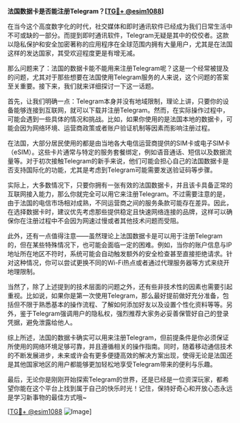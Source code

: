 **法国数据卡是否能注册Telegram？[[TG💪+ @esim1088](https://t.me/s/esim1088)]**

在当今这个高度数字化的时代，社交媒体和即时通讯软件已经成为我们日常生活中不可或缺的一部分。而提到即时通讯软件，Telegram无疑是其中的佼佼者。这款以隐私保护和安全加密著称的应用程序在全球范围内拥有大量用户，尤其是在法国这样的发达国家，其受欢迎程度更是有增无减。

那么问题来了：法国的数据卡能不能用来注册Telegram呢？这是一个经常被提及的问题，尤其对于那些想要在法国使用Telegram服务的人来说，这个问题的答案至关重要。接下来，我们就来详细探讨一下这一话题。

首先，让我们明确一点：Telegram本身并没有地域限制，理论上讲，只要你的设备能够连接到互联网，就可以下载并注册Telegram。然而，在实际操作过程中，可能会遇到一些具体的情况和挑战。比如，如果你使用的是法国本地的数据卡，可能会因为网络环境、运营商政策或者账户验证机制等因素而影响注册过程。

在法国，大部分居民使用的都是由当地各大电信运营商提供的SIM卡或电子SIM卡（eSIM）。这些卡片通常与特定的服务套餐绑定，例如语音通话、短信以及数据流量等。对于初次接触Telegram的新手来说，他们可能会担心自己的法国数据卡是否支持国际化的功能，尤其是考虑到Telegram可能需要发送验证码等步骤。

实际上，大多数情况下，只要你拥有一张有效的法国数据卡，并且该卡具备正常的互联网接入能力，那么你就完全可以用它来注册Telegram。不过需要注意的是，由于法国的电信市场相对成熟，不同运营商之间的服务条款可能存在差异。因此，在选择数据卡时，建议优先考虑那些提供稳定且快速网络连接的品牌，这样可以确保你在注册过程中不会因为网速过慢或者其他技术问题而受阻。

此外，还有一点值得注意——虽然理论上法国数据卡是可以用于注册Telegram的，但在某些特殊情况下，也可能会面临一定的困难。例如，当你的账户信息与IP地址所在地区不符时，系统可能会自动触发额外的安全检查甚至直接拒绝请求。针对这种情况，你可以尝试更换不同的Wi-Fi热点或者通过代理服务器等方式来绕开地理限制。

当然了，除了上述提到的技术层面的问题之外，还有些非技术性的因素也需要引起重视。比如说，如果你是第一次使用Telegram，那么最好提前做好充分准备，包括但不限于熟悉基本的操作流程、了解如何添加好友以及设置个性化资料等等。另外，鉴于Telegram强调用户的隐私权，强烈推荐大家务必妥善保管好自己的登录凭据，避免泄露给他人。

综上所述，法国的数据卡确实可以用来注册Telegram，但前提条件是你必须保证所使用的网络环境足够可靠，并且遵循相关的操作指南。同时，随着移动通信技术的不断发展进步，未来或许会有更多便捷高效的解决方案出现，使得无论是法国还是其他国家地区的用户都能够更加轻松地享受Telegram带来的便利与乐趣。

最后，无论你是刚刚开始探索Telegram的世界，还是已经是一位资深玩家，都希望你能在这个平台上找到属于自己的快乐时光！记住，保持好奇心和开放心态永远是学习新事物的最佳方式哦~

[[TG💪+ @esim1088](https://t.me/s/esim1088) ![Image](https://i.postimg.cc/4NQfJmqS/Snipaste-2025-05-13-00-14-12.png)]